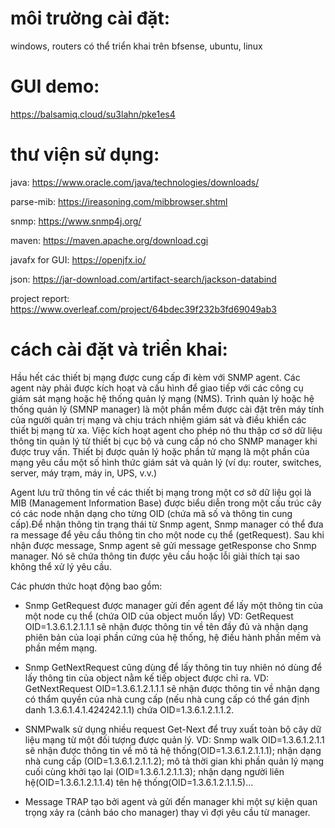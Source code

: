 
# môi trường cài đặt: 

windows, routers có thể triển khai trên bfsense, ubuntu, linux


# GUI demo:

https://balsamiq.cloud/su3lahn/pke1es4

# thư viện sử dụng:
java:
https://www.oracle.com/java/technologies/downloads/

parse-mib:
https://ireasoning.com/mibbrowser.shtml

snmp:
https://www.snmp4j.org/

maven:
https://maven.apache.org/download.cgi

javafx for GUI:
https://openjfx.io/

json:
https://jar-download.com/artifact-search/jackson-databind

project report:
https://www.overleaf.com/project/64bdec39f232b3fd69049ab3


# cách cài đặt và triển khai:

Hầu hết các thiết bị mạng được cung cấp đi kèm với SNMP agent. Các agent này phải được kích hoạt và cấu hình để giao tiếp với các công cụ giám sát mạng hoặc hệ thống quản lý mạng (NMS). Trình quản lý hoặc hệ thống quản lý (SMNP manager) là một phần mềm được cài đặt trên máy tính của người quản trị mạng và chịu trách nhiệm giám sát và điều khiển các thiết bị mạng từ xa. Việc kích hoạt agent cho phép nó thu thập cơ sở dữ liệu thông tin quản lý từ thiết bị cục bộ và cung cấp nó cho SNMP manager khi được truy vấn. Thiết bị được quản lý hoặc phần tử mạng là một phần của mạng yêu cầu một số hình thức giám sát và quản lý (ví dụ: router, switches, server, máy trạm, máy in, UPS, v.v.)

Agent lưu trữ thông tin về các thiết bị mạng trong một cơ sở dữ liệu gọi là MIB (Management Information Base) được biểu diễn trong một cấu trúc cây có các node nhận dạng cho từng OID (chứa mã số và thông tin cung cấp).Để nhận thông tin trạng thái từ Snmp agent, Snmp manager có thể đưa ra message để yêu cầu thông tin cho một node cụ thể (getRequest). Sau khi nhận được message, Snmp agent sẽ gửi message getResponse cho Snmp manager. Nó sẽ chứa thông tin được yêu cầu hoặc lỗi giải thích tại sao không thể xử lý yêu cầu.

Các phươn thức hoạt động bao gồm:
+ Snmp GetRequest được manager gửi đến agent để lấy một thông tin của một node cụ thể (chứa OID của object muốn lấy)
VD: GetRequest OID=1.3.6.1.2.1.1.1 sẽ nhận được thông tin về tên đầy đủ và nhận dạng phiên bản của loại phần cứng của hệ thống, hệ điều hành phần mềm và phần mềm mạng.

+ Snmp GetNextRequest cũng dùng để lấy thông tin tuy nhiên nó dùng để lấy thông tin của object nằm kế tiếp object được chỉ ra.
VD: GetNextRequest OID=1.3.6.1.2.1.1.1 sẽ nhận được thông tin về nhận dạng có thẩm quyền của nhà cung cấp (nếu nhà cung cấp có thể gán định danh 1.3.6.1.4.1.424242.1.1) chứa OID=1.3.6.1.2.1.1.2.

+ SNMPwalk sử dụng nhiều request Get-Next để truy xuất toàn bộ cây dữ liệu mạng từ một đối tượng được quản lý.
VD: Snmp walk OID=1.3.6.1.2.1.1 sẽ nhận được thông tin về mô tả hệ thống(OID=1.3.6.1.2.1.1.1); nhận dạng nhà cung cấp (OID=1.3.6.1.2.1.1.2); mô tả thời gian khi phần quản lý mạng cuối cùng khởi tạo lại (OID=1.3.6.1.2.1.1.3); nhận dạng người liên hệ(OID=1.3.6.1.2.1.1.4) tên hệ thống(OID=1.3.6.1.2.1.1.5)...

+ Message TRAP tạo bởi agent và gửi đến manager khi một sự kiện quan trọng xảy ra (cảnh báo cho manager) thay vì đợi yêu cầu từ manager.



